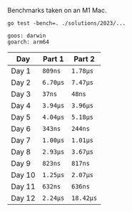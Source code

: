 Benchmarks taken on an M1 Mac.

```shell
go test -bench=. ./solutions/2023/...
```

```shell
goos: darwin
goarch: arm64
```

| Day    | Part 1   | Part 2    |
|--------|----------|-----------|
| Day 1  | `809ns`  | `1.78μs`  |
| Day 2  | `6.70μs` | `7.47μs`  |
| Day 3  | `37ns`   | `48ns`    |
| Day 4  | `3.94μs` | `3.96μs`  |
| Day 5  | `4.04μs` | `5.18μs`  |
| Day 6  | `343ns`  | `244ns`   |
| Day 7  | `1.00μs` | `1.01μs`  |
| Day 8  | `2.93μs` | `3.67μs`  |
| Day 9  | `823ns`  | `817ns`   |
| Day 10 | `1.25μs` | `2.07μs`  |
| Day 11 | `632ns`  | `636ns`   |
| Day 12 | `2.24μs` | `18.42μs` |
